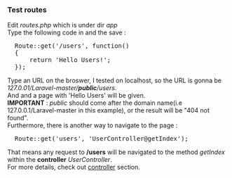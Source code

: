 <h3>Test routes</h3>
Edit <i>routes.php</i> which is under dir <i>app</i><br/>
Type the following code in and the save : <br>
<pre>
  Route::get('/users', function()
  {
      return 'Hello Users!';
  });
</pre>
Type an URL on the broswer, I tested on localhost, so the URL is gonna be <i>127.0.01/Laravel-master/<b>public</b>/users</i>.<br/>
And and a page with 'Hello Users' will be given.<br>
<b>IMPORTANT</b> : <i>public</i> should come after the domain name(i.e 127.0.0.1/Laravel-master in this example), or the result will be "404 not found".<br>
Furthermore, there is another way to navigate to the page :<br>
<pre>
  Route::get('users', 'UserController@getIndex');
</pre>
That means any request to <b>/users</b> will be navigated to the method <i>getIndex</i> within the <b>controller</b> <i>UserController</i>.<br>
For more details, check out <a href="#">controller</a> section.
